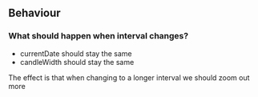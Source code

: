 ## Behaviour

### What should happen when interval changes?

- currentDate should stay the same
- candleWidth should stay the same

The effect is that when changing to a longer interval we should zoom out more